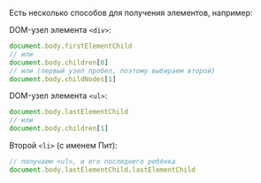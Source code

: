 Есть несколько способов для получения элементов, например:

DOM-узел элемента `<div>`:

```js
document.body.firstElementChild
// или
document.body.children[0]
// или (первый узел пробел, поэтому выбираем второй)
document.body.childNodes[1]
```

DOM-узел элемента `<ul>`:

```js
document.body.lastElementChild
// или
document.body.children[1]
```

Второй `<li>` (с именем Пит):

```js
// получаем <ul>, и его последнего ребёнка
document.body.lastElementChild.lastElementChild
```
